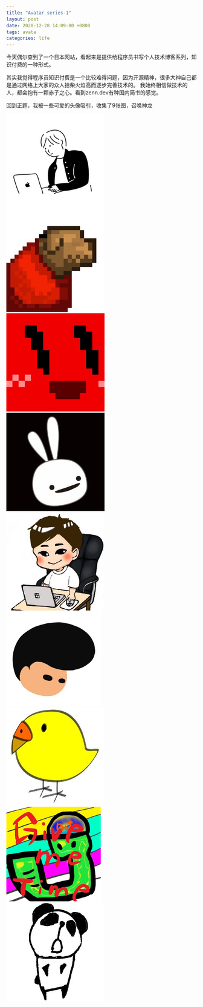 ```yaml
---
title: "Avatar series-1"
layout: post
date: 2020-12-28 14:09:00 +0800
tags: avata
categories: life
---
```


今天偶尔查到了一个日本网站，看起来是提供给程序员书写个人技术博客系列，知识付费的一种形式。

其实我觉得程序员知识付费是一个比较难得问题，因为开源精神，很多大神自己都是通过网络上大家的众人拾柴火焰高而逐步完善技术的。
我始终相信做技术的人，都会抱有一颗赤子之心。看到zenn.dev有种国内简书的感觉。

回到正题，我被一些可爱的头像吸引，收集了9张图，召唤神龙

![avatar1](/assets/zenn/1.jpeg)
![avatar2](/assets/zenn/2.jpeg)
![avatar3](/assets/zenn/3.jpeg)
![avatar4](/assets/zenn/4.jpeg)
![avatar5](/assets/zenn/5.jpeg)
![avatar6](/assets/zenn/6.jpg)
![avatar7](/assets/zenn/7.jpeg)
![avatar8](/assets/zenn/8.jpg)
![avatar9](/assets/zenn/9.jpeg)

